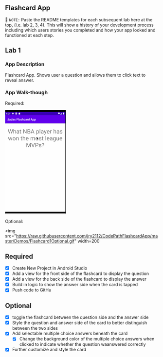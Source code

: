 ## Flashcard App

📝 `NOTE:` Paste the README templates for each subsequent lab here at the top, (i.e. lab 2, 3, 4). This will show a history of your development process including which users stories you completed and how your app looked and functioned at each step.

## Lab 1

### App Description
Flashcard App. Shows user a question and allows them to click text to reveal answer.

### App Walk-though
Required:

<img src="https://raw.githubusercontent.com/jry2112/CodePathFlashcardApp/master/Demos/Flashcard1Required.gif" width=200><br>

Optional:

<img src="https://raw.githubusercontent.com/jry2112/CodePathFlashcardApp/master/Demos/Flashcard1Optional.gif" width=200<br>
## Required
- [x] Create New Project in Android Studio
- [x] Add a view for the front side of the flashcard to display the question
- [x] Add a view for the back side of the flashcard to display the answer
- [x] Build in logic to show the answer side when the card is tapped
- [x] Push code to GitHu
## Optional
- [x] toggle the flashcard between the question side and the answer side
- [x] Style the question and answer side of the card to better distinguish between the two sides
- [x] Add selectable multiple choice answers beneath the card
   - [x] Change the background color of the multiple choice answers when clicked to indicate whether the question waanswered correctly
- [x] Further customize and style the card
